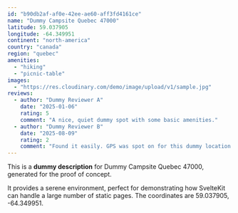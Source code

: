 ```yaml
---
id: "b90db2af-af0e-42ee-ae60-aff3fd4161ce"
name: "Dummy Campsite Quebec 47000"
latitude: 59.037905
longitude: -64.349951
continent: "north-america"
country: "canada"
region: "quebec"
amenities:
  - "hiking"
  - "picnic-table"
images:
  - "https://res.cloudinary.com/demo/image/upload/v1/sample.jpg"
reviews:
  - author: "Dummy Reviewer A"
    date: "2025-01-06"
    rating: 5
    comment: "A nice, quiet dummy spot with some basic amenities."
  - author: "Dummy Reviewer B"
    date: "2025-08-09"
    rating: 2
    comment: "Found it easily. GPS was spot on for this dummy location."
---
```


This is a **dummy description** for Dummy Campsite Quebec 47000, generated for the proof of concept.

It provides a serene environment, perfect for demonstrating how SvelteKit can handle a large number of static pages. The coordinates are 59.037905, -64.349951.
